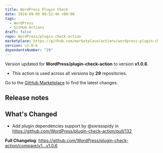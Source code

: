 ```yaml
---
title: WordPress Plugin Check
date: 2024-09-05 00:52:46 +00:00
tags:
  - WordPress
  - GitHub Actions
draft: false
repo: WordPress/plugin-check-action
marketplace: https://github.com/marketplace/actions/wordpress-plugin-check
version: v1.0.6
dependentsNumber: "29"
---
```



Version updated for **WordPress/plugin-check-action** to version **v1.0.6**.
- This action is used across all versions by **29** repositories.

Go to the [GitHub Marketplace](https://github.com/marketplace/actions/wordpress-plugin-check) to find the latest changes.

## Release notes

<!-- Release notes generated using configuration in .github/release.yml at main -->

## What's Changed
* Add plugin dependencies support by @swissspidy in https://github.com/WordPress/plugin-check-action/pull/132

**Full Changelog**: https://github.com/WordPress/plugin-check-action/compare/v1...v1.0.6
